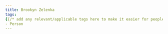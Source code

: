 ```yaml
---
title: Brookyn Zelenka
tags:
{{/* add any relevant/applicable tags here to make it easier for people to find you and your work */}}
- Person
---
```

